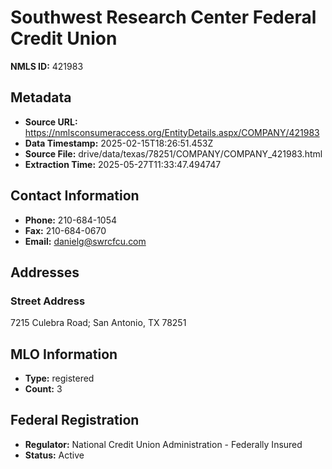 # Southwest Research Center Federal Credit Union

**NMLS ID:** 421983

## Metadata
- **Source URL:** https://nmlsconsumeraccess.org/EntityDetails.aspx/COMPANY/421983
- **Data Timestamp:** 2025-02-15T18:26:51.453Z
- **Source File:** drive/data/texas/78251/COMPANY/COMPANY_421983.html
- **Extraction Time:** 2025-05-27T11:33:47.494747

## Contact Information
- **Phone:** 210-684-1054
- **Fax:** 210-684-0670
- **Email:** danielg@swrcfcu.com

## Addresses
### Street Address
7215 Culebra Road; San Antonio, TX 78251

## MLO Information
- **Type:** registered
- **Count:** 3

## Federal Registration
- **Regulator:** National Credit Union Administration - Federally Insured
- **Status:** Active
